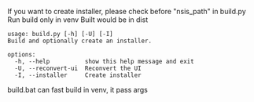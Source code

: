 If you want to create installer, please check before "nsis_path" in build.py
Run build only in venv
Built would be in dist

```````````````````````````````````
usage: build.py [-h] [-U] [-I]
Build and optionally create an installer.

options:
  -h, --help          show this help message and exit
  -U, --reconvert-ui  Reconvert the UI
  -I, --installer     Create installer
```````````````````````````````````

build.bat can fast build in venv, it pass args